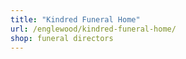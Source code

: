 ```yaml
---
title: "Kindred Funeral Home"
url: /englewood/kindred-funeral-home/
shop: funeral directors
---
```

